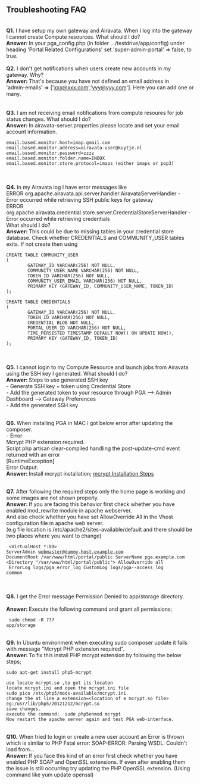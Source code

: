## Troubleshooting FAQ
<br><b class="darkred"> Q1.</b> I have setup my own gateway and Airavata. When I log into the gateway I cannot create Compute resources. What should I do?</br>
<b class="lred">Answer: </b> In your pga_config.php (in folder .../testdrive/app/config) under heading 'Portal Related Configurations' set 'super-admin-portal' => false, to true.</br>
<br><b class="darkred">Q2.</b> I don't get notifications when users create new accounts in my gateway. Why?</br>
<b class="lred">Answer: </b> That's because you have not defined an email address in <br>'admin-emails' => ['xxx@xxx.com','yyy@yyy.com']. Here you can add one or many.</br>
<br><br><b class="darkred"> Q3.</b>  I am not receiving email notifications from compute resoures for job status changes. What should I do?</br>
<b class="lred">Answer: </b> In airavata-server.properties please locate and set your email account information.
<pre><code>email.based.monitor.host=imap.gmail.com
email.based.monitor.address=airavata-user@kuytje.nl
email.based.monitor.password=zzzz
email.based.monitor.folder.name=INBOX
email.based.monitor.store.protocol=imaps (either imaps or pop3)</pre></code>
<br><br><b class="darkred"> Q4.</b>  In my Airavata log I have error messages like
<br>ERROR org.apache.airavata.api.server.handler.AiravataServerHandler  - Error occurred while retrieving SSH public keys for gateway
<br>ERROR org.apache.airavata.credential.store.server.CredentialStoreServerHandler  - Error occurred while retrieving credentials
<br>What should I do?
<br><b class="lred">Answer: </b> This could be due to missing tables in your credential store database. Check whether CREDENTIALS and COMMUNITY_USER tables exits. If not create then using
<pre><code>CREATE TABLE COMMUNITY_USER
(
        GATEWAY_ID VARCHAR(256) NOT NULL,
        COMMUNITY_USER_NAME VARCHAR(256) NOT NULL,
        TOKEN_ID VARCHAR(256) NOT NULL,
        COMMUNITY_USER_EMAIL VARCHAR(256) NOT NULL,
        PRIMARY KEY (GATEWAY_ID, COMMUNITY_USER_NAME, TOKEN_ID)
);
</pre></code>
<pre><code>CREATE TABLE CREDENTIALS
(
        GATEWAY_ID VARCHAR(256) NOT NULL,
        TOKEN_ID VARCHAR(256) NOT NULL,
        CREDENTIAL BLOB NOT NULL,
        PORTAL_USER_ID VARCHAR(256) NOT NULL,
        TIME_PERSISTED TIMESTAMP DEFAULT NOW() ON UPDATE NOW(),
        PRIMARY KEY (GATEWAY_ID, TOKEN_ID)
);
</pre></code>
<br><br><b class="darkred"> Q5.</b>  I cannot login to my Compute Resource and launch jobs from Airavata using the SSH key I generated. What should I do?
<br><b class="lred">Answer: </b> Steps to use generated SSH key<br>
        - Generate SSH key + token using Credential Store<br>
        - Add the generated token to your resource through PGA --> Admin Dashboard --> Gateway Preferences<br>
        - Add the generated SSH key<br>

<br><b class="darkred"> Q6.</b> When installing PGA in MAC i got below error after updating the composer.
    	<br>- Error<br>
    	Mcrypt PHP extension required.<br>
    	Script php artisan clear-compiled handling the post-update-cmd event returned with an error<br>
      		[RuntimeException]<br>
      		Error Output:
<br><b class="lred">Answer: </b>
      	Install mcrypt installation;
    	<a href="http://coolestguidesontheplanet.com/install-mcrypt-php-mac-osx-10-10-yosemite-development-server/" target="_blanks">mcrypt Installation Steps</a>

<br><b class="darkred"> Q7.</b> After following the required steps only the home page is working and some images are not shown properly.
    <br><b class="lred">Answer: </b>If you are facing this behavior first check whether you have enabled mod_rewrite module in apache webserver.
    <br>And also check whether you have set AllowOverride All in the Vhost configuration file in apache web server. <br>(e.g file location is /etc/apache2/sites-available/default and there should be two places where you want to change)
<br><pre><code>
     <VirtualHost *:80>
        ServerAdmin webmaster@dummy-host.example.com
        DocumentRoot /var/www/html/portal/public
        ServerName pga.example.com
        <Directory "/var/www/html/portal/public">
           AllowOverride all
        </Directory>
        ErrorLog logs/pga_error_log
        CustomLog logs/pga--access_log common
    </VirtualHost></code></pre>
    <br>
<br><b class="darkred"> Q8.</b> I get the Error message Permission Denied to app/storage directory.<br>
    <br><b class="lred">Answer: </b>Execute the following command and grant all permissions; <pre><code> sudo chmod -R 777 app/storage</code></pre>

<br><b class="darkred"> Q9.</b> In Ubuntu environment when executing sudo composer update it fails with message "Mcrypt PHP extension required".
 <br><b class="lred">Answer: </b>To fix this install PHP mcrypt extension by following the below steps;
 <pre><code>sudo apt-get install php5-mcrypt</code></pre>
    use locate mcrypt.so ,to get its locaton
    locate mcrypt.ini and open the mcrypt.ini file
    sudo pico /etc/php5/mods-available/mcrypt.ini
    change the at line a extension=<location of e mcrypt.so file> eg:/usr/lib/php5/20121212/mcrypt.so
    save changes.
    execute the command:  sudo php5enmod mcrypt
    Now restart the apache server again and test PGA web-interface.

<br><b class="darkred"> Q10.</b> When tried to login or create a new user account an Error is thrown which is similar to PHP Fatal error:  SOAP-ERROR: Parsing WSDL: Couldn't load from...
    <br><b class="lred">Answer: </b> If you face this kind of an error first check whether you have enabled PHP SOAP and OpenSSL extensions. If even after enabling them the issue is still occurring try updating the PHP OpenSSL extension. (Using command like yum update openssl)
